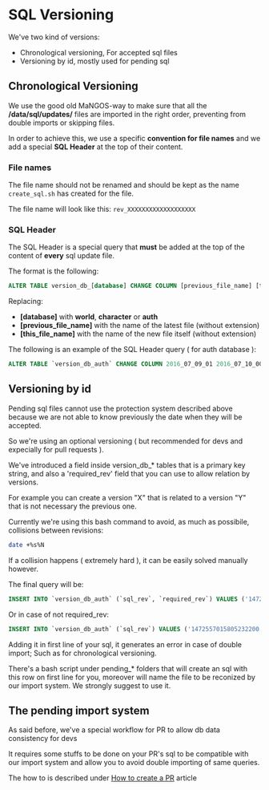 # SQL Versioning

We've two kind of versions:

- Chronological versioning, For accepted sql files
- Versioning by id, mostly used for pending sql

## Chronological Versioning

We use the good old MaNGOS-way to make sure that all the **/data/sql/updates/** files are imported in the right order, preventing from double imports or skipping files.

In order to achieve this, we use a specific **convention for file names** and we add a special **SQL Header** at the top of their content.

### File names

The file name should not be renamed and should be kept as the name `create_sql.sh` has created for the file.

The file name will look like this: `rev_XXXXXXXXXXXXXXXXXXX`

### SQL Header

The SQL Header is a special query that **must** be added at the top of the content of **every** sql update file.

The format is the following:

```sql
ALTER TABLE version_db_[database] CHANGE COLUMN [previous_file_name] [this_file_name] bit;
```

Replacing:

- **[database]** with **world**, **character** or **auth**
- **[previous_file_name]** with the name of the latest file (without extension)
- **[this_file_name]** with the name of the new file itself (without extension)

The following is an example of the SQL Header query ( for auth database ):

```sql
ALTER TABLE `version_db_auth` CHANGE COLUMN 2016_07_09_01 2016_07_10_00 bit;
```

## Versioning by id

Pending sql files cannot use the protection system described above because we are not able to know previously the date when they will be accepted.

So we're using an optional versioning ( but recommended for devs and expecially for pull requests ).

We've  introduced a field inside version_db_* tables that is a primary key string, and also a 'required_rev' field that you can use to allow relation by versions. 

For example you can create a version "X" that is related to a version "Y" that is not necessary the previous one.

Currently we're using this bash command to avoid, as much as possibile, collisions between revisions:

```bash
date +%s%N
```

If a collision happens ( extremely hard ), it can be easily solved manually however.

The final query will be:

```sql
INSERT INTO `version_db_auth` (`sql_rev`, `required_rev`) VALUES ('1472557015805232200','1472557004102672900');
```

Or in case of not required_rev:

```sql
INSERT INTO `version_db_auth` (`sql_rev`) VALUES ('1472557015805232200');
```

Adding it in first line of your sql, it generates an error in case of double import; Such as for chronological versioning.

There's a bash script under pending_* folders that will create an sql with this row on first line for you, moreover will name the file to be reconized by our import system. We strongly suggest to use it.

## The pending import system

As said before, we've a special workflow for PR to allow db data consistency for devs

It requires some stuffs to be done on your PR's sql to be compatible with our import system and allow you to avoid double importing of same queries.

The how to is described under [How to create a PR](how-to-create-a-pr) article
